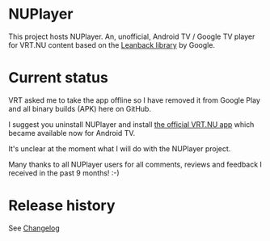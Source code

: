# NUPlayer

This project hosts NUPlayer. An, unofficial, Android TV / Google TV player for VRT.NU content based on the [Leanback library](https://github.com/android/tv-samples) by Google.

# Current status

VRT asked me to take the app offline so I have removed it from Google Play and all binary builds (APK) here on GitHub.

I suggest you uninstall NUPlayer and install [the official VRT.NU app](https://play.google.com/store/apps/details?id=be.vrt.vrtnu) which became available now for Android TV.

It's unclear at the moment what I will do with the NUPlayer project.

Many thanks to all NUPlayer users for all comments, reviews and feedback I received in the past 9 months! :-)

# Release history

See [Changelog](CHANGELOG.md)